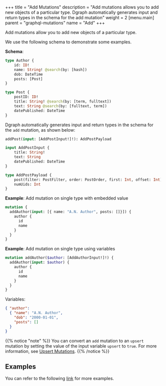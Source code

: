 +++
title = "Add Mutations"
description = "Add mutations allows you to add new objects of a particular type. Dgraph automatically generates input and return types in the schema for the add mutation"
weight = 2
[menu.main]
    parent = "graphql-mutations"
    name = "Add"
+++

Add mutations allow you to add new objects of a particular type.

We use the following schema to demonstrate some examples.

**Schema**:
```graphql
type Author {
	id: ID!
	name: String! @search(by: [hash])
	dob: DateTime
	posts: [Post]
}

type Post {
	postID: ID!
	title: String! @search(by: [term, fulltext])
	text: String @search(by: [fulltext, term])
	datePublished: DateTime
}
```

Dgraph automatically generates input and return types in the schema for the `add` mutation, 
as shown below:
```graphql
addPost(input: [AddPostInput!]!): AddPostPayload

input AddPostInput {
	title: String!
	text: String
	datePublished: DateTime
}

type AddPostPayload {
	post(filter: PostFilter, order: PostOrder, first: Int, offset: Int): [Post]
	numUids: Int
}
```

**Example**: Add mutation on single type with embedded value
```graphql
mutation {
  addAuthor(input: [{ name: "A.N. Author", posts: []}]) {
    author {
      id
      name
    }
  }
}
```

**Example**: Add mutation on single type using variables
```graphql
mutation addAuthor($author: [AddAuthorInput!]!) {
  addAuthor(input: $author) {
    author {
      id
      name
    }
  }
}
```
Variables:
```json
{ "author":
  { "name": "A.N. Author",
    "dob": "2000-01-01",
    "posts": []
  }
}
```

{{% notice "note" %}}
You can convert an `add` mutation to an `upsert` mutation by setting the value of the input variable `upsert` to `true`. For more information, see [Upsert Mutations](/graphql/mutations/upsert).
{{% /notice %}}

## Examples

You can refer to the following [link](https://github.com/dgraph-io/dgraph/blob/master/graphql/resolve/add_mutation_test.yaml) for more examples.
